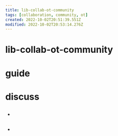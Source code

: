 ```yaml
---
title: lib-collab-ot-community
tags: [collaboration, community, ot]
created: 2022-10-02T20:51:39.551Z
modified: 2022-10-02T20:53:14.276Z
---
```


# lib-collab-ot-community

# guide

 

# discuss
- ## 

- ## 
